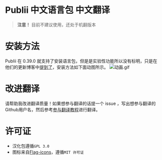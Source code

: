 # Publii 中文语言包 中文翻译

> **注意！** 目前不建议使用，还处于机翻版本

# 安装方法

Publii 在 0.39.0 就支持了安装语言包，但是是实验性功能所以没有标明，只是在他们的更新博客中[提到了](https://getpublii.com/blog/release-039.html)，安装方法如下面动图所示。
![动画.gif](https://s2.loli.net/2022/05/04/o6CiWLXfhlKv2YJ.gif)


# 改进翻译

请帮助我改进翻译质量！如果想参与翻译的话提一个 issue ，写出想参与翻译的Github用户名，然后参考[参与翻译教程](TURORIAL.md)进行翻译。

# 许可证

- 汉化包遵循`GPL 3.0`
- 图标来自[Flag-icons](https://github.com/lipis/flag-icons/)，遵循`MIT 许可证`

